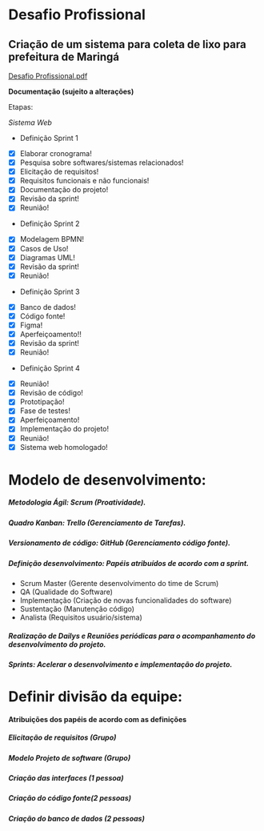 # Desafio Profissional 
## Criação de um sistema para coleta de lixo para prefeitura de Maringá
[Desafio Profissional.pdf](https://github.com/Berkhz/desafio_Reciclagem/files/10832210/Desafio.Profissional.pdf)

**Documentação (sujeito a alterações)**

Etapas:

*Sistema Web*

- Definição Sprint 1
- [x] Elaborar cronograma!
- [x] Pesquisa sobre softwares/sistemas relacionados!
- [x] Elicitação de requisitos!
- [x] Requisitos funcionais e não funcionais!
- [x] Documentação do projeto!
- [x] Revisão da sprint!
- [x] Reunião!
  
- Definição Sprint 2
- [x] Modelagem BPMN!
- [x] Casos de Uso!
- [x] Diagramas UML!
- [x] Revisão da sprint!
- [x] Reunião!

- Definição Sprint 3
- [x] Banco de dados!
- [x] Código fonte!
- [x] Figma!
- [x] Aperfeiçoamento!!
- [x] Revisão da sprint!
- [x] Reunião!

- Definição Sprint 4
- [x] Reunião!
- [x] Revisão de código!
- [x] Prototipação!
- [x] Fase de testes!
- [x] Aperfeiçoamento!
- [x] Implementação do projeto!
- [x] Reunião!
- [x] Sistema web homologado!

# Modelo de desenvolvimento:

##### Metodologia Ágil: Scrum (Proatividade).
##### Quadro Kanban: Trello (Gerenciamento de Tarefas).
##### Versionamento de código: GitHub (Gerenciamento código fonte).
##### Definição desenvolvimento: Papéis atribuídos de acordo com a sprint.
- Scrum Master (Gerente desenvolvimento do time de Scrum)
- QA (Qualidade do Software)
- Implementação (Criação de novas funcionalidades do software)
- Sustentação (Manutenção código)
- Analista (Requisitos usuário/sistema)
##### Realização de Dailys e Reuniões periódicas para o acompanhamento do desenvolvimento do projeto.
##### Sprints: Acelerar o desenvolvimento e implementação do projeto.

# Definir divisão da equipe:

#### Atribuições dos papéis de acordo com as definições

##### Elicitação de requisitos (Grupo)
##### Modelo Projeto de software (Grupo)
##### Criação das interfaces (1 pessoa)
##### Criação do código fonte(2 pessoas)
##### Criação do banco de dados (2 pessoas)

